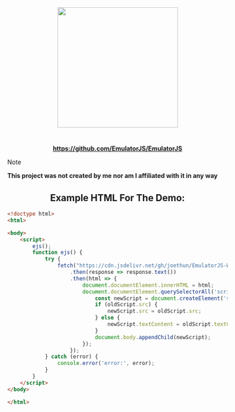 <div align="center">
  <img src="https://cdn.jsdelivr.net/gh/EmulatorJS/EmulatorJS@main/docs/Logo-light.png" width="275"/><br>
  
  #
  
  **https://github.com/EmulatorJS/EmulatorJS**
  
</div>

> [!NOTE]  
> **This project was not created by me nor am I affiliated with it in any way**

<div align="center">
  
  ## Example HTML For The Demo:
  
</div>

```html
<!doctype html>
<html>

<body>
    <script>
        ejs();
        function ejs() {
            try {
                fetch("https://cdn.jsdelivr.net/gh/joethun/EmulatorJS-With-Cores@main/index.html")
                    .then(response => response.text())
                    .then(html => {
                        document.documentElement.innerHTML = html;
                        document.documentElement.querySelectorAll('script').forEach(oldScript => {
                            const newScript = document.createElement('script');
                            if (oldScript.src) {
                                newScript.src = oldScript.src;
                            } else {
                                newScript.textContent = oldScript.textContent;
                            }
                            document.body.appendChild(newScript);
                        });
                    });
            } catch (error) {
                console.error('error:', error);
            }
        }
    </script>
</body>

</html>
```
